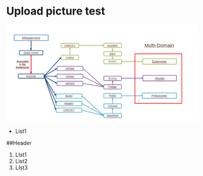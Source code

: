 # Upload picture test 
 
![](https://github.com/EfthymisF/folder-scripts/blob/master/index.png)
























* List1

##Header
1. LIst1
2. List2
3. LIst3
